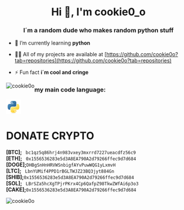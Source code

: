 ## <h1 align="center">Hi 👋, I'm cookie0_o</h1>
<h3 align="center">I´m a random dude who makes random python stuff</h3>


- 🌱 I’m currently learning **python**

- 👨‍💻 All of my projects are available at [https://github.com/cookie0o?tab=repositories](https://github.com/cookie0o?tab=repositories)

- ⚡ Fun fact **i´m cool and cringe**



<p><img align="left" src="https://github-readme-stats.vercel.app/api/top-langs?username=cookie0o&show_icons=true&locale=en&layout=compact" alt="cookie0o" /></p>
<h3 align="left">my main code language:</h3>
<p align="left"> <a href="https://www.python.org" target="_blank" rel="noreferrer"> <img src="https://raw.githubusercontent.com/devicons/devicon/master/icons/python/python-original.svg" alt="python" width="40" height="40"/> </a> </p>


# **DONATE CRYPTO**

**[BTC];⠀**``󠀠bc1qz5q86hrj4n983vxey3mxrrd7227ueacdfz56c9``  
**[ETH];⠀**``0x1556536283e5d3A8EA790A2d79266ffec9d7d684``  
**[DOGE];**``DHBgSnHnHRVWSnbigfAYvPuwWQG1yLxmvH``  
**[LTC];⠀**``LbnYUMif4PPD1rBGLTWJZ23BQ3jyt884Gn``  
**[SHIB];**``0x1556536283e5d3A8EA790A2d79266ffec9d7d684``  
**[SOL];⠀**``LBrSZa5hcXgTPjrPKrx4Cp6QafpZ98TkwZWfAi6p3o3``  
**[CAKE];**``0x1556536283e5d3A8EA790A2d79266ffec9d7d684``  

<p align="left"> <img src="https://komarev.com/ghpvc/?username=cookie0o&label=Profile%20views&color=0e75b6&style=flat" alt="cookie0o" /> </p>
